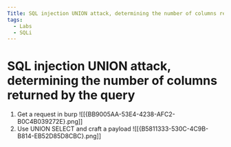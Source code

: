 ```yaml
---
Title: SQL injection UNION attack, determining the number of columns returned by the query
tags:
  - Labs
  - SQLi
---
```

# SQL injection UNION attack, determining the number of columns returned by the query
1. Get a request in burp
 ![[{BB9005AA-53E4-4238-AFC2-B0C4B039272E}.png]]
2. Use UNION SELECT and craft a payload
![[{B5811333-530C-4C9B-B814-EB52D85D8CBC}.png]]



